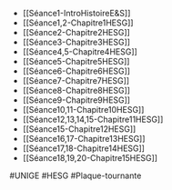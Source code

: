 - [[Séance1-IntroHistoireE&S]]
- [[Séance1,2-Chapitre1HESG]]
- [[Séance2-Chapitre2HESG]]
- [[Séance3-Chapitre3HESG]]
- [[Séance4,5-Chapitre4HESG]]
- [[Séance5-Chapitre5HESG]]
- [[Séance6-Chapitre6HESG]]
- [[Séance7-Chapitre7HESG]]
- [[Séance8-Chapitre8HESG]]
- [[Séance9-Chapitre9HESG]]
- [[Séance10,11-Chapitre10HESG]]
- [[Séance12,13,14,15-Chapitre11HESG]]
- [[Séance15-Chapitre12HESG]]
- [[Séance16,17-Chapitre13HESG]]
- [[Séance17,18-Chapitre14HESG]]
- [[Séance18,19,20-Chapitre15HESG]]

#UNIGE #HESG #Plaque-tournante 
